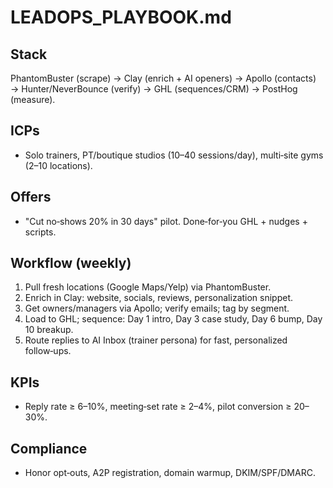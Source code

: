 # LEADOPS_PLAYBOOK.md

## Stack

PhantomBuster (scrape) → Clay (enrich + AI openers) → Apollo (contacts) → Hunter/NeverBounce (verify) → GHL (sequences/CRM) → PostHog (measure).

## ICPs

* Solo trainers, PT/boutique studios (10–40 sessions/day), multi‑site gyms (2–10 locations).

## Offers

* "Cut no‑shows 20% in 30 days" pilot. Done‑for‑you GHL + nudges + scripts.

## Workflow (weekly)

1. Pull fresh locations (Google Maps/Yelp) via PhantomBuster.
2. Enrich in Clay: website, socials, reviews, personalization snippet.
3. Get owners/managers via Apollo; verify emails; tag by segment.
4. Load to GHL; sequence: Day 1 intro, Day 3 case study, Day 6 bump, Day 10 breakup.
5. Route replies to AI Inbox (trainer persona) for fast, personalized follow‑ups.

## KPIs

* Reply rate ≥ 6–10%, meeting‑set rate ≥ 2–4%, pilot conversion ≥ 20–30%.

## Compliance

* Honor opt‑outs, A2P registration, domain warmup, DKIM/SPF/DMARC.
